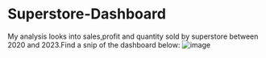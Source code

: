 # Superstore-Dashboard
My analysis looks into sales,profit and quantity sold by superstore between 2020 and 2023.Find a snip of the dashboard below:
![image](https://github.com/faziberi/Superstore-Dashboard/assets/159703270/d486dafd-ba0d-443d-8fcc-1d09a9273da1)
